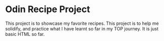 # Odin Recipe Project

This project is to showcase my favorite recipes. This project is to help me solidify, and practice what I have learnt so far in my TOP journey.
It is just basic HTML so far.